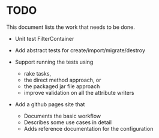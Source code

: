TODO
====

This document lists the work that needs to be done.

* Unit test FilterContainer
* Add abstract tests for create/import/migrate/destroy
* Support running the tests using
  - rake tasks,
  - the direct method approach, or
  - the packaged jar file approach
  - improve validation on all the attribute writers

* Add a github pages site that
  - Documents the basic workflow
  - Describes some use cases in detail
  - Adds reference documentation for the configuration
